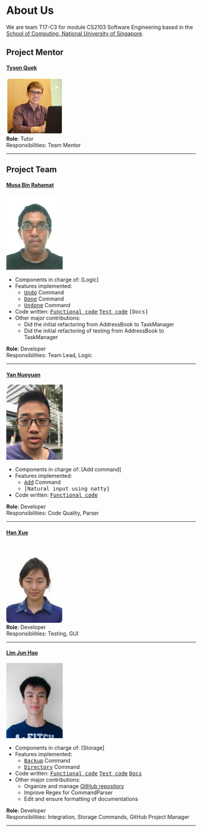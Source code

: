 # About Us

We are team T17-C3 for module CS2103 Software Engineering based in the [School of Computing, National University of Singapore](http://www.comp.nus.edu.sg).

## Project Mentor

#### [Tyson Quek](http://github.com/pixelducky)
<img src="images/tyson.jpg" width="150"><br>
**Role**: Tutor <br>
Responsibilities: Team Mentor

-----

## Project Team
  
#### [Musa Bin Rahamat](http://github.com/ghurabah93) 
<img src="images/musa.jpg" width="150"><br>

* Components in charge of: [Logic]
* Features implemented:
   * <kbd>[Undo](docs/UserGuide.md#undo-the-modification--undo)</kbd> Command
   * <kbd>[Done](docs/UserGuide.md#done-a-specific-task--done)</kbd> Command
   * <kbd>[Undone](docs/UserGuide.md#undone-a-specific-task--undone)</kbd> Command
* Code written: <kbd>[Functional code](collated/main/A0147335E.md)</kbd> <kbd>[Test code](collated/test/A0147335E.md)</kbd> <kbd>[Docs]</kbd>
* Other major contributions:
  * Did the initial refactoring from AddressBook to TaskManager
  * Did the initial refactoring of testing from AddressBook to TaskManager
  
**Role**: Developer <br>
Responsibilities: Team Lead, Logic

-----

#### [Yan Nuoyuan](http://github.com/nyannnnnnn)
<img src="images/nuoyuan.jpg" width="150"><br>

* Components in charge of: [Add command]
* Features implemented:
   * <kbd>[Add](docs/UserGuide.md#add-the-modification--undo)</kbd> Command
   * <kbd> [Natural input using natty]
* Code written: <kbd>[Functional code](collated/main/A0152958R.md)</kbd>

**Role**: Developer <br>
Responsibilities: Code Quality, Parser

-----

#### [Han Xue](http://github.com/Hanxnow77)
<img src="images/hanxue.png" width="150"><br>
**Role**: Developer <br>
Responsibilities: Testing, GUI

-----

#### [Lim Jun Hao](http://github.com/evilmtv)
<img src="images/junhao.jpg" width="150"><br>

* Components in charge of: [Storage]
* Features implemented:
   * <kbd>[Backup](docs/UserGuide.md#backup--backup)</kbd> Command
   * <kbd>[Directory](docs/UserGuide.md#change-working-directory--directory)</kbd> Command
* Code written: <kbd>[Functional code](collated/main/A0147944U.md)</kbd> <kbd>[Test code](collated/test/A0147944U.md)</kbd> <kbd>[Docs](collated/docs/A0147944U.md)</kbd>
* Other major contributions:
  * Organize and manage [GitHub repository](https://github.com/CS2103AUG2016-T17-C3/main)
  * Improve Regex for CommandParser
  * Edit and ensure formatting of documentations
  
**Role**: Developer <br>
Responsibilities: Integration, Storage Commands, GitHub Project Manager

-----
